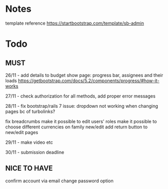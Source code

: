 # Notes
template reference
https://startbootstrap.com/template/sb-admin

# Todo
## MUST

26/11 - add details to budget show page: progress bar, assignees and their loads
        https://getbootstrap.com/docs/5.2/components/progress/#how-it-works

27/11 - check authorization for all methods, add proper error messages

28/11 - fix bootstrap/rails 7 issue: dropdown not working when changing pages bc of turbolinks?

fix breadcrumbs
make it possible to edit users' roles
make it possible to choose different currencies on family new/edit
add return button to new/edit pages

29/11 - make video etc

30/11 - submission deadline

## NICE TO HAVE

confirm account via email
change password option
